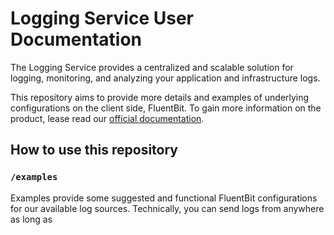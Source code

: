 # Logging Service User Documentation

The Logging Service provides a centralized and scalable solution for logging, monitoring, and analyzing your application and infrastructure logs.

This repository aims to provide more details and examples of underlying configurations on the client side, FluentBit. To gain more information on the product, lease read our [official documentation](https://docs.ionos.com/cloud/early-access/logging-service).

## How to use this repository

### `/examples`
Examples provide some suggested and functional FluentBit configurations for our available log sources. Technically, you can send logs from anywhere as long as 
